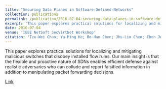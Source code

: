 ```yaml
---
title: "Securing Data Planes in Software-Defined-Networks"
collection: publications
permalink: /publication/2016-07-04-securing-data-planes-in-software-defined-networks
excerpt: 'This paper explores practical solutions for localizing and mitigating malicious switches that disobey installed flow rules. Our main insight is that the flexible and proactive nature of SDNs enables efficient defense against realistic adversaries who can collude and report falsified information in addition to manipulating packet forwarding decisions.'
date: 2016-07-04
venue: 'IEEE NetSoft SecVirtNet Workshop'
citation: 'Tzu-Wei Chao; Yu-Ming Ke; Bo-Han Chen; Jhu-Lin Chen; Chen Jung Hsieh; Shao-Chuan Lee; Hsu-Chun Hsiao (2016). &quot;Securing Data Planes in Software-Defined-Networks&quot; <i>IEEE NetSoft SecVirtNet Workshop</i>.'
---
```

This paper explores practical solutions for localizing and mitigating malicious switches that disobey installed flow rules. Our main insight is that the flexible and proactive nature of SDNs enables efficient defense against realistic adversaries who can collude and report falsified information in addition to manipulating packet forwarding decisions.


<a href='https://www.csie.ntu.edu.tw/~hchsiao/pub/2016_IEEE_SecVirtNet.pdf'>Link</a>
